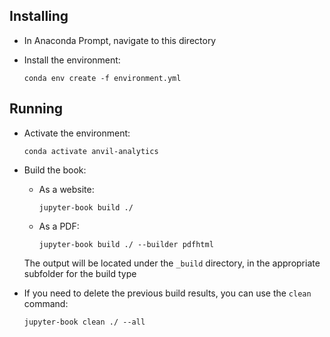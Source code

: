 ## Installing

* In Anaconda Prompt, navigate to this directory

* Install the environment:

  `conda env create -f environment.yml`

## Running

* Activate the environment:

  `conda activate anvil-analytics`

* Build the book:

  * As a website:

    `jupyter-book build ./`

  * As a PDF:
  
    `jupyter-book build ./ --builder pdfhtml`

  The output will be located under the `_build` directory, in the appropriate subfolder for the build type

* If you need to delete the previous build results, you can use the `clean` command:

  `jupyter-book clean ./ --all`